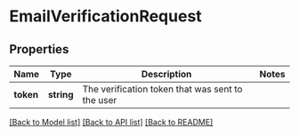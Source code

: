 # EmailVerificationRequest

## Properties
Name | Type | Description | Notes
------------ | ------------- | ------------- | -------------
**token** | **string** | The verification token that was sent to the user | 

[[Back to Model list]](../README.md#documentation-for-models) [[Back to API list]](../README.md#documentation-for-api-endpoints) [[Back to README]](../README.md)


